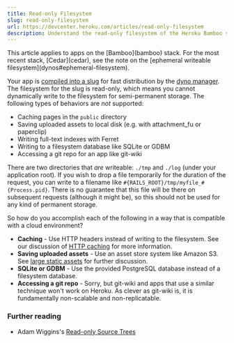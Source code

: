 ```yaml
---
title: Read-only Filesystem
slug: read-only-filesystem
url: https://devcenter.heroku.com/articles/read-only-filesystem
description: Understand the read-only filesystem of the Heroku Bamboo stack.
---
```


<div class="deprecated" markdown="1">This article applies to apps on the [Bamboo](bamboo) stack.  For the most recent stack, [Cedar](cedar), see the note on the [ephemeral writeable filesystem](dynos#ephemeral-filesystem).</div>

Your app is [compiled into a slug](slug-compiler) for fast distribution by the [dyno manager](dynos#the-dyno-manager). The filesystem for the slug is read-only, which means you cannot dynamically write to the filesystem for semi-permanent storage. The following types of behaviors are _not_ supported:

* Caching pages in the `public` directory
* Saving uploaded assets to local disk (e.g. with attachment_fu or paperclip)
* Writing full-text indexes with Ferret
* Writing to a filesystem database like SQLite or GDBM
* Accessing a git repo for an app like git-wiki

There are two directories that _are_ writeable: `./tmp` and `./log` (under your application root). If you wish to drop a file temporarily for the duration of the request, you can write to a filename like `#{RAILS_ROOT}/tmp/myfile_#{Process.pid}`.  There is no guarantee that this file will be there on subsequent requests (although it might be), so this should not be used for any kind of permanent storage.

So how do you accomplish each of the following in a way that is compatible with a cloud environment?

* **Caching** - Use HTTP headers instead of writing to the filesystem.  See our discussion of [HTTP caching](http-caching) for more information.
* **Saving uploaded assets** - Use an asset store system like Amazon S3.  See [large static assets](s3) for further discussion.
* **SQLite or GDBM** - Use the provided PostgreSQL database instead of a filesystem database.
* **Accessing a git repo** - Sorry, but git-wiki and apps that use a similar technique won't work on Heroku. As clever as git-wiki is, it is fundamentally non-scalable and non-replicatable.

### Further reading
* Adam Wiggins's [Read-only Source Trees](http://adam.heroku.com/past/2008/7/2/readonly_source_trees/)
